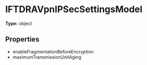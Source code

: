 # IFTDRAVpnIPSecSettingsModel


**Type:** object

## Properties
* enableFragmentationBeforeEncryption
* maximumTransmissionUnitAging
